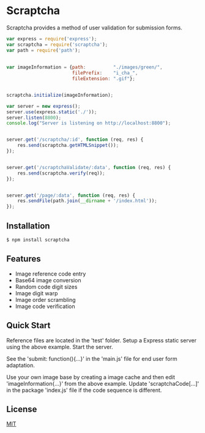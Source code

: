 # Scraptcha
Scraptcha provides a method of user validation for submission forms.

```js
var express = require('express');
var scraptcha = require('scraptcha');
var path = require('path');
 
   
var imageInformation = {path:          "./images/green/",
                        filePrefix:    "i_cha_",
                        fileExtension: ".gif"};


scraptcha.initialize(imageInformation);

var server = new express();
server.use(express.static('./'));
server.listen(8800);
console.log("Server is listening on http://localhost:8800");


server.get('/scraptcha/:id', function (req, res) {
    res.send(scraptcha.getHTMLSnippet());
});


server.get('/scraptchaValidate/:data', function (req, res) {
    res.send(scraptcha.verify(req));
});


server.get('/page/:data', function (req, res) {    
    res.sendFile(path.join(__dirname + '/index.html'));
});
```

## Installation

```bash
$ npm install scraptcha
```

## Features

  * Image reference code entry
  * Base64 image conversion
  * Random code digit sizes
  * Image digit warp
  * Image order scrambling
  * Image code verification

## Quick Start

Reference files are located in the 'test' folder.  Setup a Express static server 
using the above example.  Start the server.

See the 'submit: function(){...}' in the 'main.js' file for end user form adaptation.

Use your own image base by creating a image cache and then edit 'imageInformation{...}' 
from the above example.  Update 'scraptchaCode[...]' in the package 'index.js' file if the
code sequence is different.

## License

  [MIT](LICENSE)